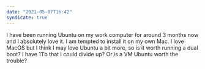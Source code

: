 ```yaml
---
date: "2021-05-07T16:42"
syndicate: true
---
```


I have been running Ubuntu on my work computer for around 3 months now and I absolutely love it. I am tempted to install it on my own Mac. I love MacOS but I think I may love Ubuntu a bit more, so is it worth running a dual boot? I have 1Tb that I could divide up? Or is a VM Ubuntu worth the trouble?